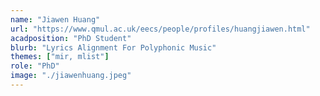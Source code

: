 ```yaml
---
name: "Jiawen Huang"
url: "https://www.qmul.ac.uk/eecs/people/profiles/huangjiawen.html"
acadposition: "PhD Student"
blurb: "Lyrics Alignment For Polyphonic Music"
themes: ["mir, mlist"]
role: "PhD"
image: "./jiawenhuang.jpeg"
---
```


